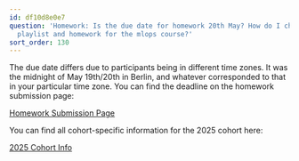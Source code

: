 ```yaml
---
id: df10d8e0e7
question: 'Homework: Is the due date for homework 20th May? How do I check the updated
  playlist and homework for the mlops course?'
sort_order: 130
---
```


The due date differs due to participants being in different time zones. It was the midnight of May 19th/20th in Berlin, and whatever corresponded to that in your particular time zone. You can find the deadline on the homework submission page:

[Homework Submission Page](https://courses.datatalks.club/mlops-zoomcamp-2024/homework/hw1)

You can find all cohort-specific information for the 2025 cohort here:

[2025 Cohort Info](https://github.com/DataTalksClub/mlops-zoomcamp/tree/main/cohorts/2025)